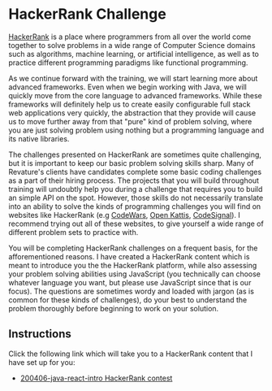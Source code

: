 # HackerRank Challenge

[HackerRank]() is a place where programmers from all over the world come together to solve problems in a wide range of Computer Science domains such as algorithms, machine learning, or artificial intelligence, as well as to practice different programming paradigms like functional programming.

As we continue forward with the training, we will start learning more about advanced frameworks. Even when we begin working with Java, we will quickly move from the core language to advanced frameworks. While these frameworks will definitely help us to create easily configurable full stack web applications very quickly, the abstraction that they provide will cause us to move further away from that "pure" kind of problem solving, where you are just solving problem using nothing but a programming language and its native libraries.

The challenges presented on HackerRank are sometimes quite challenging, but it is important to keep our basic problem solving skills sharp. Many of Revature's clients have candidates complete some basic coding challenges as a part of their hiring process. The projects that you will build throughout training will undoubtly help you during a challenge that requires you to build an simple API on the spot. However, those skills do not necessarily translate into an ability to solve the kinds of programming challenges you will find on websites like HackerRank (e.g [CodeWars](https://www.codewars.com/), [Open Kattis](https://open.kattis.com/), [CodeSignal](https://codesignal.com/)). I recommend trying out all of these websites, to give yourself a wide range of different problem sets to practice with.

You will be completing HackerRank challenges on a frequent basis, for the afforementioned reasons. I have created a HackerRank content which is meant to introduce you the the HackerRank platform, while also assessing your problem solving abilities using JavaScript (you technically can choose whatever language you want, but please use JavaScript since that is our focus). The questions are sometimes wordy and loaded with jargon (as is common for these kinds of challenges), do your best to understand the problem thoroughly before beginning to work on your solution.


## Instructions

Click the following link which will take you to a HackerRank content that I have set up for you:
- [200406-java-react-intro HackerRank contest](https://www.hackerrank.com/200406-java-react-intro)
